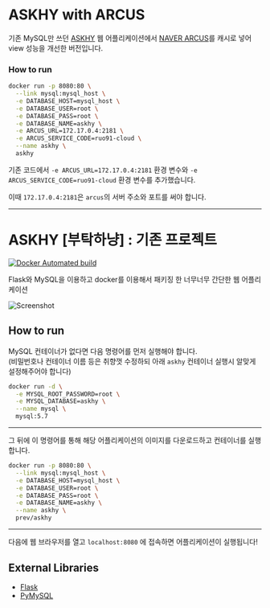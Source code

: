 # ASKHY with ARCUS

기존 MySQL만 쓰던 [ASKHY](https://github.com/Prev/askhy/) 웹 어플리케이션에서 [NAVER ARCUS](https://naver.github.io/arcus/)를 캐시로 넣어 view 성능을 개선한 버전입니다.

### How to run

```bash
docker run -p 8080:80 \
  --link mysql:mysql_host \
  -e DATABASE_HOST=mysql_host \
  -e DATABASE_USER=root \
  -e DATABASE_PASS=root \
  -e DATABASE_NAME=askhy \
  -e ARCUS_URL=172.17.0.4:2181 \
  -e ARCUS_SERVICE_CODE=ruo91-cloud \
  --name askhy \
  askhy
```

기존 코드에서 
`-e ARCUS_URL=172.17.0.4:2181` 환경 변수와 `-e ARCUS_SERVICE_CODE=ruo91-cloud` 환경 변수를 추가했습니다.  

이때 `172.17.0.4:2181`은 `arcus`의 서버 주소와 포트를 써야 합니다.


----

# ASKHY [부탁하냥] : 기존 프로젝트

[![Docker Automated build](https://img.shields.io/docker/automated/prev/askhy.svg)](https://hub.docker.com/r/prev/askhy/)

Flask와 MySQL을 이용하고 docker를 이용해서 패키징 한 너무너무 간단한 웹 어플리케이션

![Screenshot](https://prev.kr/askhy/screenshot.png)


## How to run

MySQL 컨테이너가 없다면 다음 명령어를 먼저 실행해야 합니다.  
(비밀번호나 컨테이너 이름 등은 취향껏 수정하되 아래 `askhy` 컨테이너 실행시 알맞게 설정해주어야 합니다)

```bash
docker run -d \
  -e MYSQL_ROOT_PASSWORD=root \
  -e MYSQL_DATABASE=askhy \
  --name mysql \
  mysql:5.7
```

---

그 뒤에 이 명령어를 통해 해당 어플리케이션의 이미지를 다운로드하고 컨테이너를 실행합니다.

```bash
docker run -p 8080:80 \
  --link mysql:mysql_host \
  -e DATABASE_HOST=mysql_host \
  -e DATABASE_USER=root \
  -e DATABASE_PASS=root \
  -e DATABASE_NAME=askhy \
  --name askhy \
  prev/askhy
```
---

다음에 웹 브라우저를 열고 `localhost:8080` 에 접속하면 어플리케이션이 실행됩니다!


## External Libraries

- [Flask](https://github.com/pallets/flask)
- [PyMySQL](https://github.com/PyMySQL/PyMySQL)

